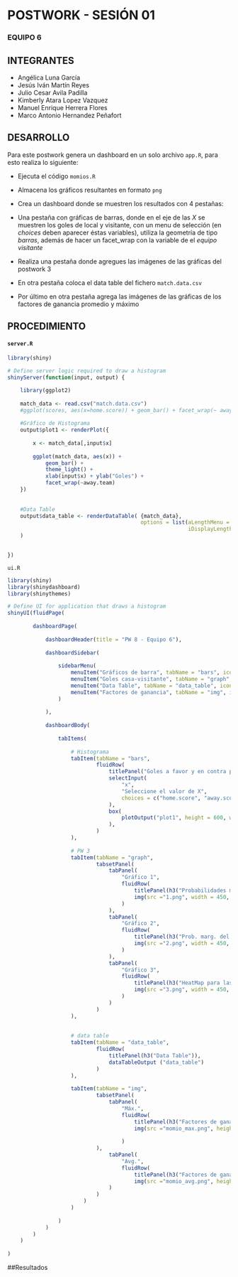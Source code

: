 #     POSTWORK - SESIÓN 01
### EQUIPO 6

## INTEGRANTES
- Angélica Luna García
- Jesús Iván Martín Reyes
- Julio Cesar Avila Padilla
- Kimberly Atara Lopez Vazquez
- Manuel Enrique Herrera Flores
- Marco Antonio Hernandez Peñafort


## DESARROLLO

Para este postwork genera un dashboard en un solo archivo `app.R`, para esto realiza lo siguiente: 

- Ejecuta el código `momios.R`

- Almacena los gráficos resultantes en formato `png` 

- Crea un dashboard donde se muestren los resultados con 4 pestañas:
   
- Una pestaña con gráficas de barras, donde en el eje de las _X_ se muestren los goles de local y visitante, con un menu de selección (en _choices_ deben aparecer éstas variables), utiliza la geometría de tipo _barras_, además de hacer un facet_wrap con la variable de el _equipo visitante_
   
- Realiza una pestaña donde agregues las imágenes de las gráficas del postwork 3
    
- En otra pestaña coloca el data table del fichero `match.data.csv` 
    
- Por último en otra pestaña agrega las imágenes de las gráficas de los factores de ganancia promedio y máximo


## PROCEDIMIENTO

#### `server.R`

```R
library(shiny)

# Define server logic required to draw a histogram
shinyServer(function(input, output) {

    library(ggplot2)
    
    match_data <- read.csv("match.data.csv")
    #ggplot(scores, aes(x=home.score)) + geom_bar() + facet_wrap(~ away.team)
    
    #Gráfico de Histograma
    output$plot1 <- renderPlot({
        
        x <- match_data[,input$x]
        
        ggplot(match_data, aes(x)) + 
            geom_bar() +
            theme_light() + 
            xlab(input$x) + ylab("Goles") + 
            facet_wrap(~away.team)
    })
    
    
    #Data Table
    output$data_table <- renderDataTable( {match_data}, 
                                          options = list(aLengthMenu = c(10,15,25,50),
                                                         iDisplayLength = 15)
    )
    

})
```

`ui.R`
````R
library(shiny)
library(shinydashboard)
library(shinythemes)

# Define UI for application that draws a histogram
shinyUI(fluidPage(
        
        dashboardPage(
            
            dashboardHeader(title = "PW 8 - Equipo 6"),
            
            dashboardSidebar(
                
                sidebarMenu(
                    menuItem("Gráficos de barra", tabName = "bars", icon = icon("bar-chart")),
                    menuItem("Goles casa-visitante", tabName = "graph", icon = icon("area-chart")),
                    menuItem("Data Table", tabName = "data_table", icon = icon("table")),
                    menuItem("Factores de ganancia", tabName = "img", icon = icon("file-picture-o"))
                )
                
            ),
            
            dashboardBody(
                
                tabItems(
                    
                    # Histograma
                    tabItem(tabName = "bars",
                            fluidRow(
                                titlePanel("Goles a favor y en contra por equipo"), 
                                selectInput(
                                    "x",
                                    "Seleccione el valor de X",
                                    choices = c("home.score", "away.score")
                                ),
                                box(
                                    plotOutput("plot1", height = 600, width = 700)
                                ),
                            )
                    ),
                    
                    # PW 3
                    tabItem(tabName = "graph",
                            tabsetPanel(
                                tabPanel(
                                    "Gráfico 1",
                                    fluidRow(
                                        titlePanel(h3("Probabilidades marginales del número de goles que anota el equipo de casa")),
                                        img(src ="1.png", width = 450, height = 450)
                                    )
                                ),
                                tabPanel(
                                    "Gráfico 2",
                                    fluidRow(
                                        titlePanel(h3("Prob. marg. del número de goles que anota el equipo de visitante")),
                                        img(src ="2.png", width = 450, height = 450)
                                    )
                                ),
                                tabPanel(
                                    "Gráfico 3",
                                    fluidRow(
                                        titlePanel(h3("HeatMap para las probabilidades conjuntas")),
                                        img(src ="3.png", width = 450, height = 450)
                                    )
                                )
                            )
                    ),
                    
                    
                    # data table
                    tabItem(tabName = "data_table",
                            fluidRow(        
                                titlePanel(h3("Data Table")),
                                dataTableOutput ("data_table")
                            )
                    ), 
                    
                    tabItem(tabName = "img",
                            tabsetPanel(
                                tabPanel(
                                    "Máx.",
                                    fluidRow(
                                        titlePanel(h3("Factores de ganancia máximo")),
                                        img(src ="momio_max.png", height = 450)
                                        
                                    )
                            ),
                                tabPanel(
                                    "Avg.",
                                    fluidRow(
                                        titlePanel(h3("Factores de ganancia promedio")),
                                        img(src ="momio_avg.png", height = 450)
                                )
                            )
                        )
                    )
                    
                )
            )
        )
    )
    
)
````

##Resultados
